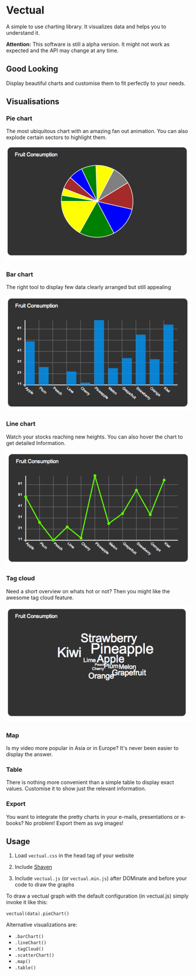 # Vectual

A simple to use charting library. It visualizes data and helps you to understand it.

**Attention:**
This software is still a alpha version. It might not work as expected and the API may change at any time.


## Good Looking

Display beautiful charts and customise them to fit perfectly to your needs.


## Visualisations

### Pie chart

The most ubiquitous chart with an amazing fan out animation.
You can also explode certain sectors to highlight them.

![Pie Chart](img/pieChart.png)


### Bar chart

The right tool to display few data clearly arranged but still appealing

![Bar Chart](img/barChart.png)


### Line chart

Watch your stocks reaching new heights.
You can also hover the chart to get detailed Information.

![Line Chart](img/lineChart.png)


### Tag cloud

Need a short overview on whats hot or not?
Then you might like the awesome tag cloud feature.

![Tag Cloud](img/tagCloud.png)


### Map

Is my video more popular in Asia or in Europe?
It's never been easier to display the answer.


### Table

There is nothing more convenient than a simple table to display exact values.
Customise it to show just the relevant information.


### Export

You want to integrate the pretty charts in your e-mails, presentations or e-books?
No problem! Export them as svg images!


## Usage

1. Load `vectual.css` in the head tag of your website

1. Include [Shaven](https://github.com/adius/shaven)

1. Include `vectual.js` (or `vectual.min.js`) after DOMinate and before your code to draw the graphs


To draw a vectual graph with the default configuration (in vectual.js) simply invoke it like this:

	vectual(data).pieChart()


Alternative visualizations are:

- `.barChart()`
- `.lineChart()`
- `.tagCloud()`
- `.scatterChart()`
- `.map()`
- `.table()`


